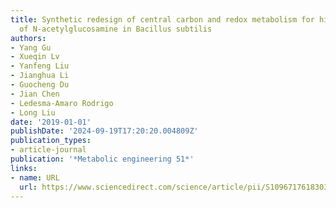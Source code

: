 ```yaml
---
title: Synthetic redesign of central carbon and redox metabolism for high yield production
  of N-acetylglucosamine in Bacillus subtilis
authors:
- Yang Gu
- Xueqin Lv
- Yanfeng Liu
- Jianghua Li
- Guocheng Du
- Jian Chen
- Ledesma-Amaro Rodrigo
- Long Liu
date: '2019-01-01'
publishDate: '2024-09-19T17:20:20.004809Z'
publication_types:
- article-journal
publication: '*Metabolic engineering 51*'
links:
- name: URL
  url: https://www.sciencedirect.com/science/article/pii/S1096717618303306
---
```

